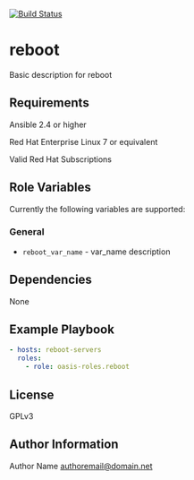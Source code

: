 [![Build Status](https://travis-ci.org/oasis-roles/reboot.svg?branch=master)](https://travis-ci.org/oasis-roles/reboot)

reboot
===========

Basic description for reboot

Requirements
------------

Ansible 2.4 or higher

Red Hat Enterprise Linux 7 or equivalent

Valid Red Hat Subscriptions

Role Variables
--------------

Currently the following variables are supported:

### General

* `reboot_var_name` - var\_name description

Dependencies
------------

None

Example Playbook
----------------

```yaml
- hosts: reboot-servers
  roles:
    - role: oasis-roles.reboot
```

License
-------

GPLv3

Author Information
------------------

Author Name <authoremail@domain.net>